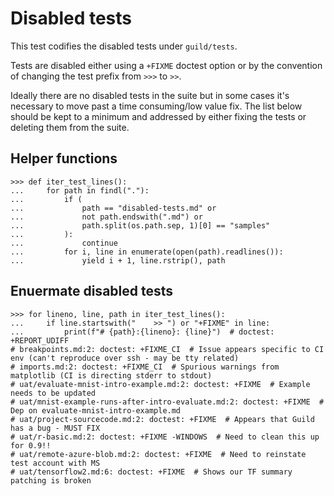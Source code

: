 # Disabled tests

This test codifies the disabled tests under `guild/tests`.

Tests are disabled either using a `+FIXME` doctest option or by the
convention of changing the test prefix from `>>>` to `>>`.

Ideally there are no disabled tests in the suite but in some cases
it's necessary to move past a time consuming/low value fix. The list
below should be kept to a minimum and addressed by either fixing the
tests or deleting them from the suite.

## Helper functions

    >>> def iter_test_lines():
    ...     for path in findl("."):
    ...         if (
    ...             path == "disabled-tests.md" or
    ...             not path.endswith(".md") or
    ...             path.split(os.path.sep, 1)[0] == "samples"
    ...         ):
    ...             continue
    ...         for i, line in enumerate(open(path).readlines()):
    ...             yield i + 1, line.rstrip(), path

## Enuermate disabled tests

    >>> for lineno, line, path in iter_test_lines():
    ...     if line.startswith("    >> ") or "+FIXME" in line:
    ...         print(f"# {path}:{lineno}: {line}")  # doctest: +REPORT_UDIFF
    # breakpoints.md:2: doctest: +FIXME_CI  # Issue appears specific to CI env (can't reproduce over ssh - may be tty related)
    # imports.md:2: doctest: +FIXME_CI  # Spurious warnings from matplotlib (CI is directing stderr to stdout)
    # uat/evaluate-mnist-intro-example.md:2: doctest: +FIXME  # Example needs to be updated
    # uat/mnist-example-runs-after-intro-evaluate.md:2: doctest: +FIXME  # Dep on evaluate-mnist-intro-example.md
    # uat/project-sourcecode.md:2: doctest: +FIXME  # Appears that Guild has a bug - MUST FIX
    # uat/r-basic.md:2: doctest: +FIXME -WINDOWS  # Need to clean this up for 0.9!!
    # uat/remote-azure-blob.md:2: doctest: +FIXME  # Need to reinstate test account with MS
    # uat/tensorflow2.md:6: doctest: +FIXME  # Shows our TF summary patching is broken
